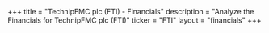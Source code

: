 +++
title = "TechnipFMC plc (FTI) - Financials"
description = "Analyze the Financials for TechnipFMC plc (FTI)"
ticker = "FTI"
layout = "financials"
+++


